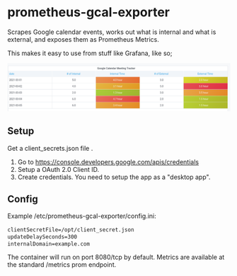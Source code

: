 # prometheus-gcal-exporter

Scrapes Google calendar events, works out what is internal and what is
external, and exposes them as Prometheus Metrics.

This makes it easy to use from stuff like Grafana, like so; 

![Grafana screenshot](grafanaScreenshot.png)

## Setup 

Get a client_secrets.json file .

1. Go to https://console.developers.google.com/apis/credentials
2. Setup a OAuth 2.0 Client ID.
3. Create credentials. You need to setup the app as a "desktop app".

## Config

Example /etc/prometheus-gcal-exporter/config.ini:

    clientSecretFile=/opt/client_secret.json
    updateDelaySeconds=300
    internalDomain=example.com

The container will run on port 8080/tcp by default. Metrics are available at
the standard /metrics prom endpoint.
